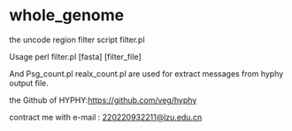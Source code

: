 # whole_genome

the uncode region filter script filter.pl

Usage perl filter.pl [fasta] [filter_file]

And Psg_count.pl realx_count.pl are used for extract messages from hyphy output file.

the Github of HYPHY:https://github.com/veg/hyphy

contract me with e-mail : 220220932211@lzu.edu.cn
